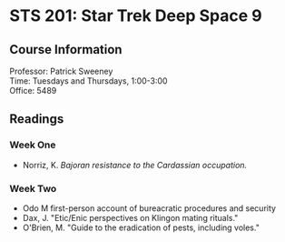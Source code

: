 # STS 201: Star Trek Deep Space 9

## Course Information

Professor: Patrick Sweeney  
Time: Tuesdays and Thursdays, 1:00-3:00  
Office: 5489  

## Readings

### Week One

- Norriz, K. *Bajoran resistance to the Cardassian occupation.*

### Week Two

- Odo M first-person account of bureacratic procedures and security
- Dax, J. "Etic/Enic perspectives on Klingon mating rituals."
- O'Brien, M. "Guide to the eradication of pests, including voles."
